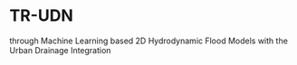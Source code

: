 # TR-UDN
through Machine Learning based 2D Hydrodynamic Flood Models with the Urban Drainage Integration
